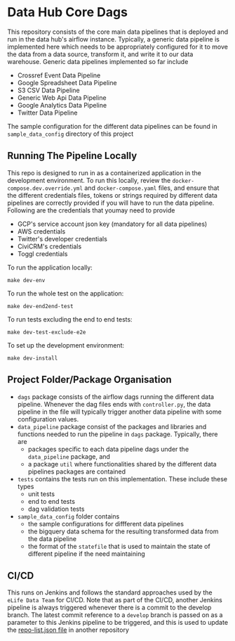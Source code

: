 # Data Hub Core Dags

This repository consists of the core main data pipelines that is deployed and run in the data hub's airflow instance.
Typically, a generic data pipeline is implemented here which needs to be appropriately configured for it to move the data from a data source, transform it, and write it to our data warehouse.
Generic data pipelines implemented so far include
 - Crossref Event Data Pipeline
 - Google Spreadsheet Data Pipeline
 - S3 CSV Data Pipeline
 - Generic Web Api Data Pipeline
 - Google Analytics Data Pipeline
 - Twitter Data Pipeline

The sample configuration for the different data pipelines can be found in `sample_data_config` directory of this project

## Running The Pipeline Locally
This repo is designed to run in as a containerized application in the development environment.
To run this locally, review the `docker-compose.dev.override.yml` and `docker-compose.yaml` files, and ensure that the different credentials files, tokens or strings required by different data pipelines are correctly provided if you will have to run the data pipeline.
Following are the credentials that youmay need to provide
- GCP's service account json key (mandatory for all data pipelines)
- AWS credentials
- Twitter's developer credentials
- CiviCRM's credentials
- Toggl credentials

To run the application locally:

    make dev-env

To run the whole test on the application:
       
    make dev-end2end-test
 
To run tests excluding the end to end tests:

    make dev-test-exclude-e2e
 
To set up the development environment:

    make dev-install
 
 
## Project Folder/Package Organisation

- `dags` package consists of the airflow dags running the different data pipeline. Whenever the dag files ends with `controller.py`, the data pipeline in the file will typically trigger another data pipeline with some configuration values.
- `data_pipeline` package consist of the packages and libraries and functions needed to run the pipeline in `dags` package. Typically, there are
  - packages specific to each data pipeline dags under the `data_pipeline` package, and 
  - a package `util` where functionalities shared by the different data pipelines packages are contained
- `tests` contains the tests run on this implementation. These include these types
  - unit tests
  - end to end tests
  - dag validation tests
- `sample_data_config` folder contains 
  - the sample configurations for diffferent data pipelines 
  - the bigquery data schema for the resulting transformed data from the data pipeline
  - the format of the `statefile` that is used to maintain the state of different pipeline if the need maintaining
  
 ## CI/CD
 
 This runs on Jenkins and follows the standard approaches used by the `eLife Data Team` for CI/CD.
 Note that as part of the CI/CD, another Jenkins pipeline is always triggered whenever there is a commit to the develop branch. The latest commit reference to a `develop` branch is passed on as a parameter to this Jenkins pipeline to be triggered, and this is used to update the [repo-list.json file](https://github.com/elifesciences/data-hub-airflow-image/blob/develop/repo-list.json) in another repository